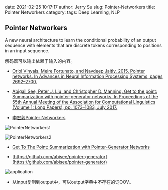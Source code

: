 date: 2021-02-25 10:17:17
author: Jerry Su
slug: Pointer-Networkers
title: Pointer Networkers
category: 
tags: Deep Learning, NLP

## Pointer Networkers

A new neural architecture to learn the conditional probability of an output sequence with elements that are discrete tokens corresponding to positions in an input sequence.

解码器可以输出依赖于输入的内容。

- [Oriol Vinyals, Meire Fortunato, and Navdeep Jaitly. 2015. Pointer networks. In Advances in Neural Information Processing Systems, pages 2692–2700.](https://arxiv.org/abs/1506.03134)


- [Abigail See, Peter J. Liu, and Christopher D. Manning. Get to the point: Summarization with pointer-generator networks. In Proceedings of the 55th Annual Meeting of the Association for Computational Linguistics (Volume 1: Long Papers), pp. 1073–1083, July 2017.](https://arxiv.org/pdf/1704.04368.pdf)


- [李宏毅Pointer Networkers](https://www.bilibili.com/video/BV1JE411g7XF?p=52)

![PointerNetworkers1](../../../images/PointerNetworkers/PointerNetworkers1.png)

![PointerNetworkers2](../../../images/PointerNetworkers/PointerNetworkers2.png)

- [Get To The Point: Summarization with Pointer-Generator Networks](https://arxiv.org/abs/1704.04368)

- [https://github.com/abisee/pointer-generator](https://github.com/abisee/pointer-generator)

![application](../../../images/PointerNetworkers/application.png)

- 从input复制到output中，可以output字典中不存在的词OOV。
